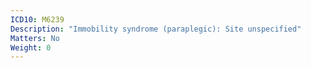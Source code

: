 ```yaml
---
ICD10: M6239
Description: "Immobility syndrome (paraplegic): Site unspecified"
Matters: No
Weight: 0
---
```

